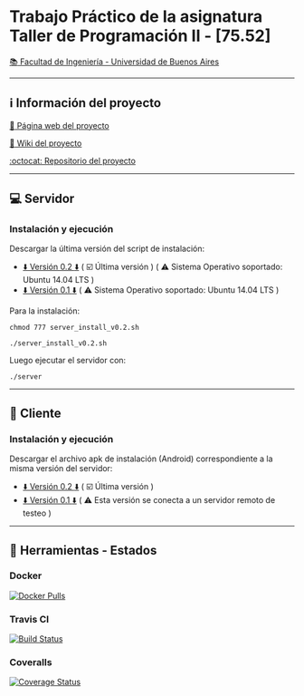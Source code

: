 # Trabajo Práctico de la asignatura Taller de Programación II - [75.52]
[:books: Facultad de Ingeniería - Universidad de Buenos Aires](http://www.fi.uba.ar/)

***

## :information_source: Información del proyecto
[:link: Página web del proyecto](http://martineq.github.io/tp7552/)

[:notebook: Wiki del proyecto](https://github.com/martineq/tp7552/wiki)

[:octocat: Repositorio del proyecto](https://github.com/martineq/tp7552)

***

## :computer: Servidor

### Instalación y ejecución

Descargar la última versión del script de instalación:
* [:arrow_down: Versión 0.2 :arrow_down:](https://raw.githubusercontent.com/martineq/tp7552/develop/server/server_install_v0.2.sh)   ( :ballot_box_with_check: Última versión ) ( :warning: Sistema Operativo soportado: Ubuntu 14.04 LTS )
* [:arrow_down: Versión 0.1 :arrow_down:](https://raw.githubusercontent.com/martineq/tp7552/master/server/server_install_v0.1.sh)   ( :warning: Sistema Operativo soportado: Ubuntu 14.04 LTS )

Para la instalación:

`chmod 777 server_install_v0.2.sh`

`./server_install_v0.2.sh`

Luego ejecutar el servidor con:

`./server`

***

## :iphone: Cliente

### Instalación y ejecución

Descargar el archivo apk de instalación (Android) correspondiente a la misma versión del servidor:
<!---
TODO: Actualizar el link para la versión 0.2 del script
-->
* [:arrow_down: Versión 0.2 :arrow_down:](https://github.com/martineq/tp7552/raw/v0.2/client/src/Udrive/app/app-release.apk) ( :ballot_box_with_check: Última versión )
* [:arrow_down: Versión 0.1 :arrow_down:](https://github.com/martineq/tp7552/raw/344e1550a2eab0febc324910d4edaf2256522ac9/client/src/Udrive/app/app-release.apk) ( :warning: Esta versión se conecta a un servidor remoto de testeo )


***

## :wrench: Herramientas - Estados
### Docker
[![Docker Pulls](https://img.shields.io/docker/pulls/martineq/tp7552.svg)](https://hub.docker.com/r/martineq/tp7552/)

### Travis CI
[![Build Status](https://travis-ci.org/martineq/tp7552.svg?branch=develop)](https://travis-ci.org/martineq/tp7552)

### Coveralls
[![Coverage Status](https://coveralls.io/repos/martineq/tp7552/badge.svg?branch=HEAD&service=github)](https://coveralls.io/github/martineq/tp7552?branch=HEAD)

